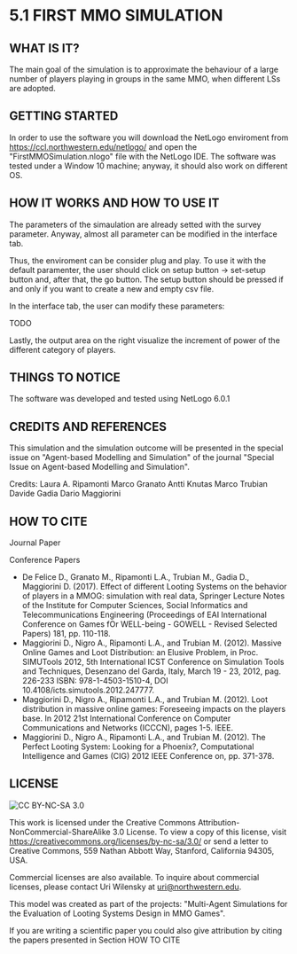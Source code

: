 # 5.1 FIRST MMO SIMULATION

## WHAT IS IT?

The main goal of the simulation is to approximate the behaviour of a large number of players playing in groups in the same MMO, when different LSs are adopted.

## GETTING STARTED

In order to use the software you will download the NetLogo enviroment from https://ccl.northwestern.edu/netlogo/ and open the "FirstMMOSimulation.nlogo" file with the NetLogo IDE.
The software was tested under a Window 10 machine; anyway, it should also work on different OS. 

## HOW IT WORKS AND HOW TO USE IT

The parameters of the simaulation are already setted with the survey parameter.
Anyway, almost all parameter can be modified in the interface tab.

Thus, the enviroment can be consider plug and play. To use it with the default paramenter, the user should click on setup button -> set-setup button and, after that, the go button.
The setup button should be pressed if and only if you want to create a new and empty csv file. 

In the interface tab, the user can modify these parameters:

TODO

Lastly, the output area on the right visualize the increment of power of the different category of players.

## THINGS TO NOTICE

The software was developed and tested using NetLogo 6.0.1

## CREDITS AND REFERENCES

This simulation and the simulation outcome will be presented in the special issue on "Agent-based Modelling and Simulation" of the journal "Special Issue on Agent-based Modelling and Simulation".

Credits:
Laura A. Ripamonti
Marco Granato
Antti Knutas
Marco Trubian
Davide Gadia
Dario Maggiorini


## HOW TO CITE

Journal Paper


Conference Papers

 * De Felice D., Granato M., Ripamonti L.A., Trubian M., Gadia D., Maggiorini D. (2017). Effect of different Looting Systems on the behavior of players in a MMOG: simulation with real data, Springer Lecture Notes of the Institute for Computer Sciences, Social Informatics and Telecommunications Engineering (Proceedings of EAI International Conference on Games fOr WELL-being - GOWELL - Revised Selected Papers) 181, pp. 110-118.
 * Maggiorini D., Nigro A., Ripamonti L.A., and Trubian M. (2012). Massive Online Games and Loot Distribution: an Elusive Problem, in Proc. SIMUTools 2012, 5th International ICST Conference on Simulation Tools and Techniques, Desenzano del Garda, Italy, March 19 - 23, 2012, pag. 226-233 ISBN: 978-1-4503-1510-4, DOI 10.4108/icts.simutools.2012.247777.
 * Maggiorini D., Nigro A., Ripamonti L.A., and Trubian M. (2012). Loot distribution in massive online games: Foreseeing impacts on the players base. In 2012 21st International Conference on Computer Communications and Networks (ICCCN), pages 1-5. IEEE.
 * Maggiorini D., Nigro A., Ripamonti L.A., and Trubian M. (2012). The Perfect Looting System: Looking for a Phoenix?, Computational Intelligence and Games (CIG) 2012 IEEE Conference on, pp. 371-378.

## LICENSE

![CC BY-NC-SA 3.0](http://ccl.northwestern.edu/images/creativecommons/byncsa.png)

This work is licensed under the Creative Commons Attribution-NonCommercial-ShareAlike 3.0 License.  To view a copy of this license, visit https://creativecommons.org/licenses/by-nc-sa/3.0/ or send a letter to Creative Commons, 559 Nathan Abbott Way, Stanford, California 94305, USA.

Commercial licenses are also available. To inquire about commercial licenses, please contact Uri Wilensky at uri@northwestern.edu.

This model was created as part of the projects: "Multi-Agent Simulations for the Evaluation of Looting Systems Design in MMO Games".

If you are writing a scientific paper you could also give attribution by citing the papers presented in Section HOW TO CITE
<!-- 2017 Cite: To Define -->



